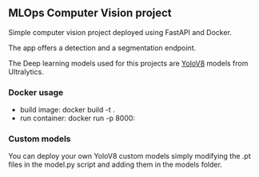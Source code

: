 ## MLOps Computer Vision project
Simple computer vision project deployed using FastAPI and Docker.

The app offers a detection and a segmentation endpoint.

The Deep learning models used for this projects are [YoloV8](https://docs.ultralytics.com/models/yolov8/#supported-tasks-and-modeshttps://docs.ultralytics.com/models/yolov8/#supported-tasks-and-modes) models from Ultralytics.

### Docker usage
- build image: docker build -t <container-name> .
- run container: docker run -p 8000:<port> <container-name>


### Custom models
You can deploy your own YoloV8 custom models simply modifying the .pt files in the model.py script and adding them in the models folder.